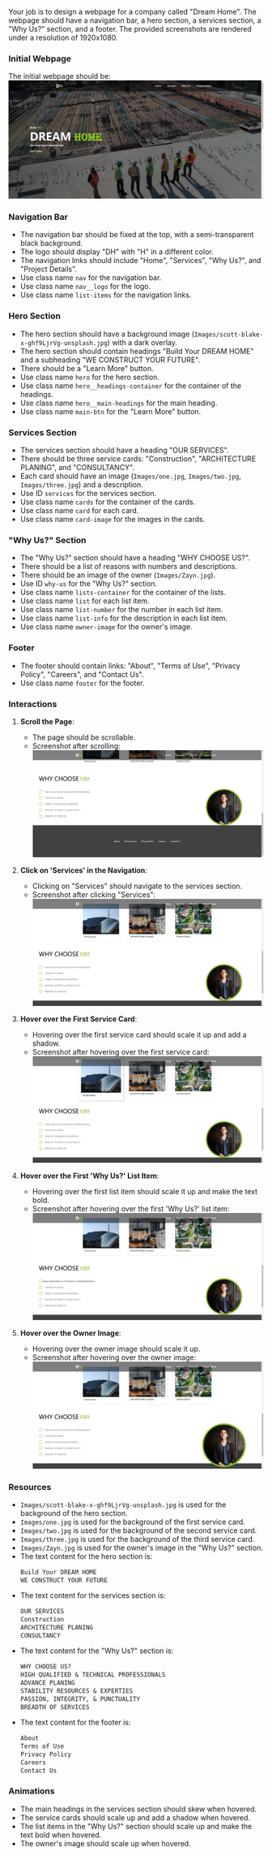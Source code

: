 
Your job is to design a webpage for a company called "Dream Home". The webpage should have a navigation bar, a hero section, a services section, a "Why Us?" section, and a footer. The provided screenshots are rendered under a resolution of 1920x1080.

### Initial Webpage
The initial webpage should be:
![initial webpage](./_images/origin.png)

### Navigation Bar
- The navigation bar should be fixed at the top, with a semi-transparent black background.
- The logo should display "DH" with "H" in a different color.
- The navigation links should include "Home", "Services", "Why Us?", and "Project Details".
- Use class name `nav` for the navigation bar.
- Use class name `nav__logo` for the logo.
- Use class name `list-items` for the navigation links.

### Hero Section
- The hero section should have a background image (`Images/scott-blake-x-ghf9LjrVg-unsplash.jpg`) with a dark overlay.
- The hero section should contain headings "Build Your DREAM HOME" and a subheading "WE CONSTRUCT YOUR FUTURE".
- There should be a "Learn More" button.
- Use class name `hero` for the hero section.
- Use class name `hero__headings-container` for the container of the headings.
- Use class name `hero__main-headings` for the main heading.
- Use class name `main-btn` for the "Learn More" button.

### Services Section
- The services section should have a heading "OUR SERVICES".
- There should be three service cards: "Construction", "ARCHITECTURE PLANING", and "CONSULTANCY".
- Each card should have an image (`Images/one.jpg`, `Images/two.jpg`, `Images/three.jpg`) and a description.
- Use ID `services` for the services section.
- Use class name `cards` for the container of the cards.
- Use class name `card` for each card.
- Use class name `card-image` for the images in the cards.

### "Why Us?" Section
- The "Why Us?" section should have a heading "WHY CHOOSE US?".
- There should be a list of reasons with numbers and descriptions.
- There should be an image of the owner (`Images/Zayn.jpg`).
- Use ID `why-us` for the "Why Us?" section.
- Use class name `lists-container` for the container of the lists.
- Use class name `list` for each list item.
- Use class name `list-number` for the number in each list item.
- Use class name `list-info` for the description in each list item.
- Use class name `owner-image` for the owner's image.

### Footer
- The footer should contain links: "About", "Terms of Use", "Privacy Policy", "Careers", and "Contact Us".
- Use class name `footer` for the footer.

### Interactions
1. **Scroll the Page**:
   - The page should be scrollable.
   - Screenshot after scrolling: ![scrolled webpage](./_images/origin_scrolled.png)

2. **Click on 'Services' in the Navigation**:
   - Clicking on "Services" should navigate to the services section.
   - Screenshot after clicking "Services": ![after clicking services](./_images/after_click_services.png)

3. **Hover over the First Service Card**:
   - Hovering over the first service card should scale it up and add a shadow.
   - Screenshot after hovering over the first service card: ![after hovering service card](./_images/after_hover_service_card.png)

4. **Hover over the First 'Why Us?' List Item**:
   - Hovering over the first list item should scale it up and make the text bold.
   - Screenshot after hovering over the first 'Why Us?' list item: ![after hovering why us list](./_images/after_hover_why_us_list.png)

5. **Hover over the Owner Image**:
   - Hovering over the owner image should scale it up.
   - Screenshot after hovering over the owner image: ![after hovering owner image](./_images/after_hover_owner_image.png)

### Resources
- `Images/scott-blake-x-ghf9LjrVg-unsplash.jpg` is used for the background of the hero section.
- `Images/one.jpg` is used for the background of the first service card.
- `Images/two.jpg` is used for the background of the second service card.
- `Images/three.jpg` is used for the background of the third service card.
- `Images/Zayn.jpg` is used for the owner's image in the "Why Us?" section.
- The text content for the hero section is:
  ```
  Build Your DREAM HOME
  WE CONSTRUCT YOUR FUTURE
  ```
- The text content for the services section is:
  ```
  OUR SERVICES
  Construction
  ARCHITECTURE PLANING
  CONSULTANCY
  ```
- The text content for the "Why Us?" section is:
  ```
  WHY CHOOSE US?
  HIGH QUALIFIED & TECHNICAL PROFESSIONALS
  ADVANCE PLANING
  STABILITY RESOURCES & EXPERTIES
  PASSION, INTEGRITY, & PUNCTUALITY
  BREADTH OF SERVICES
  ```
- The text content for the footer is:
  ```
  About
  Terms of Use
  Privacy Policy
  Careers
  Contact Us
  ```

### Animations
- The main headings in the services section should skew when hovered.
- The service cards should scale up and add a shadow when hovered.
- The list items in the "Why Us?" section should scale up and make the text bold when hovered.
- The owner's image should scale up when hovered.
